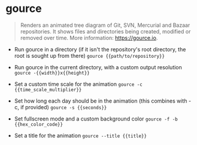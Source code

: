 # gource
> Renders an animated tree diagram of Git, SVN, Mercurial and Bazaar repositories.
> It shows files and directories being created, modified or removed over time.
> More information: <https://gource.io>.

- Run gource in a directory (if it isn't the repository's root directory, the root is sought up from there)
`gource {{path/to/repository}}`

- Run gource in the current directory, with a custom output resolution
`gource -{{width}}x{{height}}`

- Set a custom time scale for the animation
`gource -c {{time_scale_multiplier}}`

- Set how long each day should be in the animation (this combines with -c, if provided)
`gource -s {{seconds}}`

- Set fullscreen mode and a custom background color
`gource -f -b {{hex_color_code}}`

- Set a title for the animation
`gource --title {{title}}`
